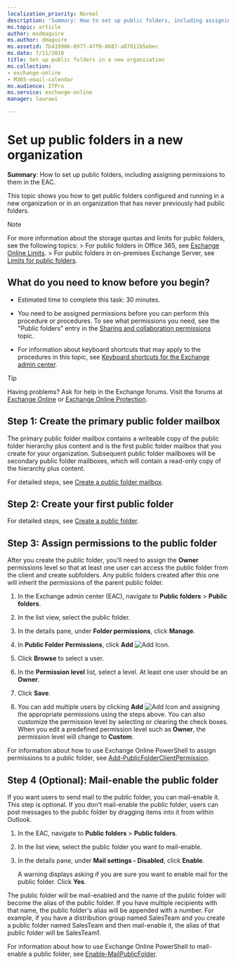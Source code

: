 ```yaml
---
localization_priority: Normal
description: 'Summary: How to set up public folders, including assigning permissions to them in the EAC.'
ms.topic: article
author: msdmaguire
ms.author: dmaguire
ms.assetid: 7b419906-8977-47f0-8687-a87911b5ebec
ms.date: 7/11/2018
title: Set up public folders in a new organization
ms.collection: 
- exchange-online
- M365-email-calendar
ms.audience: ITPro
ms.service: exchange-online
manager: laurawi

---
```


# Set up public folders in a new organization

 **Summary**: How to set up public folders, including assigning permissions to them in the EAC.

This topic shows you how to get public folders configured and running in a new organization or in an organization that has never previously had public folders.

> [!NOTE]
>  For more information about the storage quotas and limits for public folders, see the following topics: >  For public folders in Office 365, see [Exchange Online Limits](https://go.microsoft.com/fwlink/p/?LinkID=391188). >  For public folders in on-premises Exchange Server, see [Limits for public folders](https://docs.microsoft.com/Exchange/collaboration/public-folders/limits).

## What do you need to know before you begin?

- Estimated time to complete this task: 30 minutes.

- You need to be assigned permissions before you can perform this procedure or procedures. To see what permissions you need, see the "Public folders" entry in the [Sharing and collaboration permissions](https://technet.microsoft.com/library/b7fa4b7c-1266-45bd-a14b-f66be0459cc5.aspx) topic.

- For information about keyboard shortcuts that may apply to the procedures in this topic, see [Keyboard shortcuts for the Exchange admin center](../../accessibility/keyboard-shortcuts-in-admin-center.md).

> [!TIP]
> Having problems? Ask for help in the Exchange forums. Visit the forums at [Exchange Online](https://go.microsoft.com/fwlink/p/?linkId=267542) or [Exchange Online Protection](https://go.microsoft.com/fwlink/p/?linkId=285351).

## Step 1: Create the primary public folder mailbox

The primary public folder mailbox contains a writeable copy of the public folder hierarchy plus content and is the first public folder mailbox that you create for your organization. Subsequent public folder mailboxes will be secondary public folder mailboxes, which will contain a read-only copy of the hierarchy plus content.

For detailed steps, see [Create a public folder mailbox](create-public-folder-mailbox.md).

## Step 2: Create your first public folder

For detailed steps, see [Create a public folder](create-public-folder.md).

## Step 3: Assign permissions to the public folder
<a name="Perms"> </a>

After you create the public folder, you'll need to assign the **Owner** permissions level so that at least one user can access the public folder from the client and create subfolders. Any public folders created after this one will inherit the permissions of the parent public folder.

1. In the Exchange admin center (EAC), navigate to **Public folders** \> **Public folders**.

2. In the list view, select the public folder.

3. In the details pane, under **Folder permissions**, click **Manage**.

4. In **Public Folder Permissions**, click **Add** ![Add Icon](../../media/ITPro_EAC_AddIcon.gif).

5. Click **Browse** to select a user.

6. In the **Permission level** list, select a level. At least one user should be an **Owner**.

7. Click **Save**.

8. You can add multiple users by clicking **Add** ![Add Icon](../../media/ITPro_EAC_AddIcon.gif) and assigning the appropriate permissions using the steps above. You can also customize the permission level by selecting or clearing the check boxes. When you edit a predefined permission level such as **Owner**, the permission level will change to **Custom**.

For information about how to use Exchange Online PowerShell to assign permissions to a public folder, see [Add-PublicFolderClientPermission](https://technet.microsoft.com/library/d68ad7a9-daa0-4e6d-b819-5cca891c8fd9.aspx).

## Step 4 (Optional): Mail-enable the public folder
<a name="Perms"> </a>

If you want users to send mail to the public folder, you can mail-enable it. This step is optional. If you don't mail-enable the public folder, users can post messages to the public folder by dragging items into it from within Outlook.

1. In the EAC, navigate to **Public folders** \> **Public folders**.

2. In the list view, select the public folder you want to mail-enable.

3. In the details pane, under **Mail settings - Disabled**, click **Enable**.

    A warning displays asking if you are sure you want to enable mail for the public folder. Click **Yes**.

The public folder will be mail-enabled and the name of the public folder will become the alias of the public folder. If you have multiple recipients with that name, the public folder's alias will be appended with a number. For example, if you have a distribution group named SalesTeam and you create a public folder named SalesTeam and then mail-enable it, the alias of that public folder will be SalesTeam1.

For information about how to use Exchange Online PowerShell to mail-enable a public folder, see [Enable-MailPublicFolder](https://technet.microsoft.com/library/6fc7ba9a-62a8-4f41-811f-608363aa1397.aspx).



